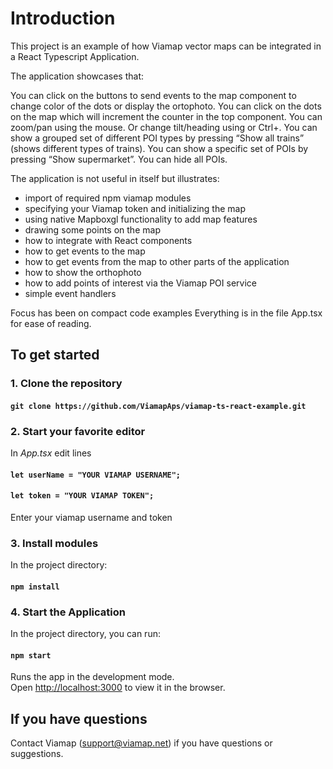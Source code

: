 # Introduction

This project is an example of how Viamap vector maps can be integrated in a React Typescript Application.

The application showcases that:

You can click on the buttons to send events to the map component to change color of the dots or display the ortophoto.
You can click on the dots on the map which will increment the counter in the top component.
You can zoom/pan using the mouse. Or change tilt/heading using <right mouse button> or Ctrl+<left mouse button>.
You can show a grouped set of different POI types by pressing “Show all trains” (shows different types of trains).
You can show a specific set of POIs by pressing “Show supermarket”.
You can hide all POIs.

The application is not useful in itself but illustrates:

- import of required npm viamap modules
- specifying your Viamap token and initializing the map
- using native Mapboxgl functionality to add map features
- drawing some points on the map
- how to integrate with React components
- how to get events to the map
- how to get events from the map to other parts of the application
- how to show the orthophoto
- how to add points of interest via the Viamap POI service
- simple event handlers

Focus has been on compact code examples
Everything is in the file App.tsx for ease of reading.

## To get started

### 1. Clone the repository 

#### `git clone https://github.com/ViamapAps/viamap-ts-react-example.git`

### 2. Start your favorite editor

In _App.tsx_ edit lines 
####    `let userName = "YOUR VIAMAP USERNAME";`
####    `let token = "YOUR VIAMAP TOKEN";`
Enter your viamap username and token

### 3.  Install modules

In the project directory:

#### `npm install`

### 4.  Start the Application

In the project directory, you can run:

#### `npm start`

Runs the app in the development mode.\
Open [http://localhost:3000](http://localhost:3000) to view it in the browser.


## If you have questions

Contact Viamap (support@viamap.net) if you have questions or suggestions.


